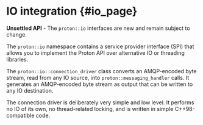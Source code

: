# IO integration {#io_page}

**Unsettled API** - The `proton::io` interfaces are new and remain
subject to change.

The `proton::io` namespace contains a service provider interface (SPI)
that allows you to implement the Proton API over alternative IO or
threading libraries.

The `proton::io::connection_driver` class converts an AMQP-encoded
byte stream, read from any IO source, into `proton::messaging_handler`
calls. It generates an AMQP-encoded byte stream as output that can be
written to any IO destination.

The connection driver is deliberately very simple and low level. It
performs no IO of its own, no thread-related locking, and is written
in simple C++98-compatible code.



